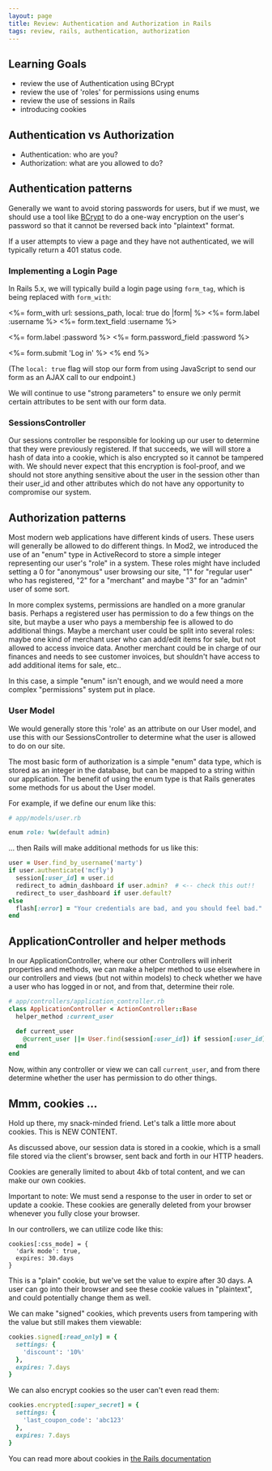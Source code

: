 ```yaml
---
layout: page
title: Review: Authentication and Authorization in Rails
tags: review, rails, authentication, authorization
---
```


## Learning Goals

* review the use of Authentication using BCrypt
* review the use of 'roles' for permissions using enums
* review the use of sessions in Rails
* introducing cookies


## Authentication vs Authorization

- Authentication: who are you?
- Authorization: what are you allowed to do?


## Authentication patterns

Generally we want to avoid storing passwords for users, but if we must, we
should use a tool like [BCrypt](https://github.com/codahale/bcrypt-ruby) to do a one-way encryption on the user's password
so that it cannot be reversed back into "plaintext" format.

If a user attempts to view a page and they have not authenticated, we will
typically return a 401 status code.


### Implementing a Login Page

In Rails 5.x, we will typically build a login page using `form_tag`, which is
being replaced with `form_with`:

<%= form_with url: sessions_path, local: true do |form| %>
  <%= form.label :username %>
  <%= form.text_field :username %>

  <%= form.label :password %>
  <%= form.password_field :password %>

  <%= form.submit 'Log in' %>
<% end %>


(The `local: true` flag will stop our form from using JavaScript to send our
form as an AJAX call to our endpoint.)

We will continue to use "strong parameters" to ensure we only permit certain
attributes to be sent with our form data.

### SessionsController

Our sessions controller be responsible for looking up our user to determine
that they were previously registered. If that succeeds, we will will store a
hash of data into a cookie, which is also encrypted so it cannot be tampered
with. We should never expect that this encryption is fool-proof, and we should
not store anything sensitive about the user in the session other than their
user_id and other attributes which do not have any opportunity to compromise
our system.


## Authorization patterns

Most modern web applications have different kinds of users. These users will
generally be allowed to do different things. In Mod2, we introduced the use of
an "enum" type in ActiveRecord to store a simple integer representing our user's
"role" in a system. These roles might have included setting a 0 for "anonymous"
user browsing our site, "1" for "regular user" who has registered, "2" for a
"merchant" and maybe "3" for an "admin" user of some sort.

In more complex systems, permissions are handled on a more granular basis.
Perhaps a registered user has permission to do a few things on the site, but
maybe a user who pays a membership fee is allowed to do additional things.
Maybe a merchant user could be split into several roles: maybe one kind of
merchant user who can add/edit items for sale, but not allowed to access
invoice data. Another merchant could be in charge of our finances and needs to
see customer invoices, but shouldn't have access to add additional items for
sale, etc..

In this case, a simple "enum" isn't enough, and we would need a more complex
"permissions" system put in place.

### User Model

We would generally store this 'role' as an attribute on our User model, and
use this with our SessionsController to determine what the user is allowed to
do on our site.

The most basic form of authorization is a simple "enum" data type, which is
stored as an integer in the database, but can be mapped to a string within our
application. The benefit of using the enum type is that Rails generates some
methods for us about the User model.

For example, if we define our enum like this:

```ruby
# app/models/user.rb

enum role: %w(default admin)
```

... then Rails will make additional methods for us like this:

```ruby
user = User.find_by_username('marty')
if user.authenticate('mcfly')
  session[:user_id] = user.id
  redirect_to admin_dashboard if user.admin?  # <-- check this out!!
  redirect_to user_dashboard if user.default?
else
  flash[:error] = "Your credentials are bad, and you should feel bad."
end
```

## ApplicationController and helper methods

In our ApplicationController, where our other Controllers will inherit
properties and methods, we can make a helper method to use elsewhere in our
controllers and views (but not within models) to check whether we have a user
who has logged in or not, and from that, determine their role.

```ruby
# app/controllers/application_controller.rb
class ApplicationController < ActionController::Base
  helper_method :current_user

  def current_user
    @current_user ||= User.find(session[:user_id]) if session[:user_id]
  end
end
```

Now, within any controller or view we can call `current_user`, and from there
determine whether the user has permission to do other things.

## Mmm, cookies ...

Hold up there, my snack-minded friend. Let's talk a little more about cookies.
This is NEW CONTENT.

As discussed above, our session data is stored in a cookie, which is a small
file stored via the client's browser, sent back and forth in our HTTP headers.

Cookies are generally limited to about 4kb of total content, and we can make our
own cookies.

Important to note: We must send a response to the user in order to set or update
a cookie. These cookies are generally deleted from your browser whenever you
fully close your browser.

In our controllers, we can utilize code like this:

```
cookies[:css_mode] = {
  'dark mode': true,
  expires: 30.days
}
```

This is a "plain" cookie, but we've set the value to expire after 30 days. A
user can go into their browser and see these cookie values in "plaintext", and
could potentially change them as well.

We can make "signed" cookies, which prevents users from tampering with the value
but still makes them viewable:

```ruby
cookies.signed[:read_only] = {
  settings: {
    'discount': '10%'
  },
  expires: 7.days
}
```

We can also encrypt cookies so the user can't even read them:

```ruby
cookies.encrypted[:super_secret] = {
  settings: {
    'last_coupon_code': 'abc123'
  },
  expires: 7.days
}
```

You can read more about cookies in [the Rails documentation](https://api.rubyonrails.org/v5.2.4.3/classes/ActionDispatch/Cookies.html)
